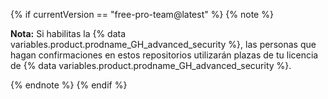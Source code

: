 {% if currentVersion == "free-pro-team@latest" %}
{% note %}

**Nota:** Si habilitas la {% data variables.product.prodname_GH_advanced_security %}, las personas que hagan confirmaciones en estos repositorios utilizarán plazas de tu licencia de {% data variables.product.prodname_GH_advanced_security %}.

{% endnote %}
{% endif %}